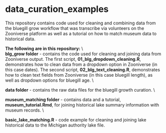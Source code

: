 # data_curation_examples

This repository contains code used for cleaning and combining data from the bluegill grow workflow that was transcribe via volunteers on the Zooniverse platform as well as a tutorial on how to match museum data to historical data. 

**The following are in this repository:** \  
**blg_grow folder** - contains the code used for cleaning and joining data from Zooniverse output. The first script, **01_blg_dropdown_cleaning.R**, demonstrates how to clean data from a dropdown option in Zooniverse (in this case dates). The second script, **02_blg_text_cleaning.R**, demonstrates how to clean text fields from Zooniverse (in this case bluegill length), as well as dropdown options for bluegill age. \

**data folder** - contains the raw data files for the bluegill growth curation. \

**museum_matching folder** - contains data and a tutorial, **museum_tutorial.Rmd**, for joining historical lake summary information with museum records. \

**basic_lake_matching.R** - code example for cleaning and joining lake historical data to the Michigan authority lake file.

